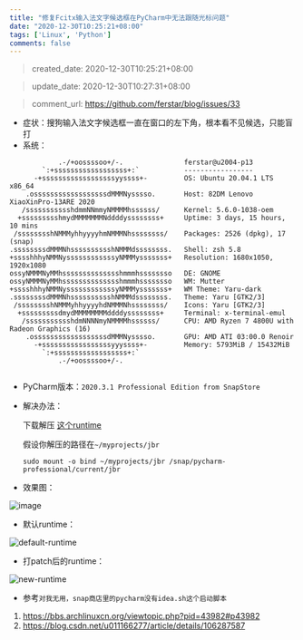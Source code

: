 ```yaml
---
title: "修复Fcitx输入法文字候选框在PyCharm中无法跟随光标问题"
date: "2020-12-30T10:25:21+08:00"
tags: ['Linux', 'Python']
comments: false
---
```


> created_date: 2020-12-30T10:25:21+08:00

> update_date: 2020-12-30T10:27:31+08:00

> comment_url: https://github.com/ferstar/blog/issues/33

- 症状：搜狗输入法文字候选框一直在窗口的左下角，根本看不见候选，只能盲打
- 系统：

```shell
            .-/+oossssoo+/-.               ferstar@u2004-p13 
        `:+ssssssssssssssssss+:`           ----------------- 
      -+ssssssssssssssssssyyssss+-         OS: Ubuntu 20.04.1 LTS x86_64 
    .ossssssssssssssssssdMMMNysssso.       Host: 82DM Lenovo XiaoXinPro-13ARE 2020 
   /ssssssssssshdmmNNmmyNMMMMhssssss/      Kernel: 5.6.0-1038-oem 
  +ssssssssshmydMMMMMMMNddddyssssssss+     Uptime: 3 days, 15 hours, 10 mins 
 /sssssssshNMMMyhhyyyyhmNMMMNhssssssss/    Packages: 2526 (dpkg), 17 (snap) 
.ssssssssdMMMNhsssssssssshNMMMdssssssss.   Shell: zsh 5.8 
+sssshhhyNMMNyssssssssssssyNMMMysssssss+   Resolution: 1680x1050, 1920x1080 
ossyNMMMNyMMhsssssssssssssshmmmhssssssso   DE: GNOME 
ossyNMMMNyMMhsssssssssssssshmmmhssssssso   WM: Mutter 
+sssshhhyNMMNyssssssssssssyNMMMysssssss+   WM Theme: Yaru-dark 
.ssssssssdMMMNhsssssssssshNMMMdssssssss.   Theme: Yaru [GTK2/3] 
 /sssssssshNMMMyhhyyyyhdNMMMNhssssssss/    Icons: Yaru [GTK2/3] 
  +sssssssssdmydMMMMMMMMddddyssssssss+     Terminal: x-terminal-emul 
   /ssssssssssshdmNNNNmyNMMMMhssssss/      CPU: AMD Ryzen 7 4800U with Radeon Graphics (16)  
    .ossssssssssssssssssdMMMNysssso.       GPU: AMD ATI 03:00.0 Renoir 
      -+sssssssssssssssssyyyssss+-         Memory: 5793MiB / 15432MiB 
        `:+ssssssssssssssssss+:`
            .-/+oossssoo+/-.                                       
                                                                   
```

- PyCharm版本：`2020.3.1 Professional Edition from SnapStore`

- 解决办法：

    下载解压 [这个runtime](https://github.com/RikudouPatrickstar/JetBrainsRuntime-for-Linux-x64/releases)

    假设你解压的路径在`~/myprojects/jbr`

    `sudo mount -o bind ~/myprojects/jbr /snap/pycharm-professional/current/jbr`

- 效果图：

![image](https://user-images.githubusercontent.com/2854276/103345249-d78b9e00-4acb-11eb-9fd1-6f3bf0444f92.png)

- 默认runtime：

![default-runtime](https://user-images.githubusercontent.com/2854276/103345287-f722c680-4acb-11eb-920a-da50e6af00fb.png)

- 打patch后的runtime：

![new-runtime](https://user-images.githubusercontent.com/2854276/103345302-01dd5b80-4acc-11eb-90dc-b5b75aa3f3a3.png)

- 参考`对我无用，snap商店里的pycharm没有idea.sh这个启动脚本`

1. https://bbs.archlinuxcn.org/viewtopic.php?pid=43982#p43982
2. https://blog.csdn.net/u011166277/article/details/106287587

